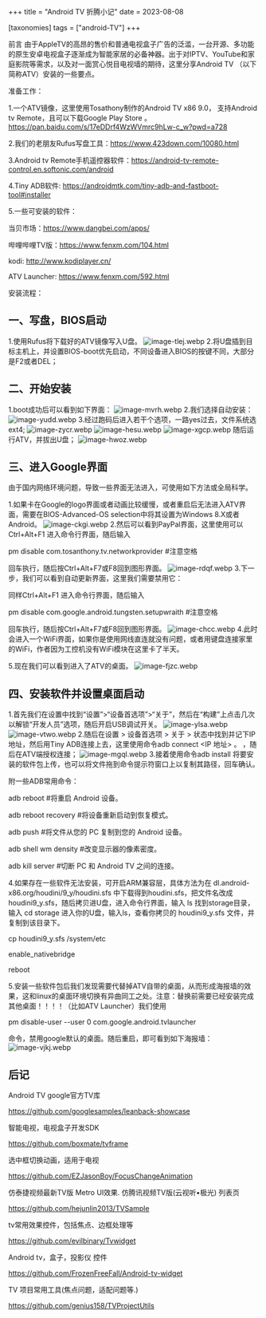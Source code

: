 +++
title = "Android TV 折腾小记"
date = 2023-08-08

[taxonomies]
tags = ["android-TV"]
+++


前言 由于AppleTV的高昂的售价和普通电视盒子广告的泛滥，一台开源、多功能的原生安卓电视盒子逐渐成为智能家居的必备神器。出于对IPTV、YouTube和家庭影院等需求，以及对一面赏心悦目电视墙的期待，这里分享Android TV （以下简称ATV）安装的一些要点。
<!-- more -->
准备工作：

1.一个ATV镜像，这里使用Tosathony制作的Android TV x86 9.0， 支持Android tv Remote，且可以下载Google Play Store 。https://pan.baidu.com/s/17eDDrf4WzWVmrc9hLw-c_w?pwd=a728

2.我们的老朋友Rufus写盘工具：https://www.423down.com/10080.html

3.Android tv Remote手机遥控器软件：https://android-tv-remote-control.en.softonic.com/android

4.Tiny ADB软件: https://androidmtk.com/tiny-adb-and-fastboot-tool#installer

5.一些可安装的软件：

当贝市场：https://www.dangbei.com/apps/

哔哩哔哩TV版：https://www.fenxm.com/104.html

kodi: http://www.kodiplayer.cn/

ATV Launcher: https://www.fenxm.com/592.html

安装流程：

## 一、写盘，BIOS启动

1.使用Rufus将下载好的ATV镜像写入U盘。
![image-tlej.webp](https://pic.dich.ink/1/2024/03/06/65e8665dd27b9.webp)
2.将U盘插到目标主机上，并设置BIOS-boot优先启动，不同设备进入BIOS的按键不同，大部分是F2或者DEL；

## 二、开始安装

1.boot成功后可以看到如下界面：
![image-mvrh.webp](https://pic.dich.ink/1/2024/03/06/65e8666eac466.webp)
2.我们选择自动安装：
![image-yudd.webp](https://pic.dich.ink/1/2024/03/06/65e86651a32f2.webp)
3.经过跑码后进入若干个选项，一路yes过去，文件系统选ext4;
![image-zycr.webp](https://pic.dich.ink/1/2024/03/06/65e8664cc6063.webp)
![image-hesu.webp](https://pic.dich.ink/1/2024/03/06/65e86677e6b6c.webp)
![image-xgcp.webp](https://pic.dich.ink/1/2024/03/06/65e86653ab2b1.webp)
随后运行ATV，并拔出U盘；
![image-hwoz.webp](https://pic.dich.ink/1/2024/03/06/65e866762b828.webp)
## 三、进入Google界面

由于国内网络环境问题，导致一些界面无法进入，可使用如下方法或全局科学。

1.如果卡在Google的logo界面或者动画比较缓慢，或者重启后无法进入ATV界面，需要在BIOS-Advanced-OS selection中将其设置为Windows 8.X或者Android。
![image-ckgi.webp](https://pic.dich.ink/1/2024/03/06/65e866840ebf2.webp)
2.然后可以看到PayPal界面，这里使用可以Ctrl+Alt+F1 进入命令行界面，随后输入

pm disable com.tosanthony.tv.networkprovider #注意空格

回车执行，随后按Ctrl+Alt+F7或F8回到图形界面。
![image-rdqf.webp](https://pic.dich.ink/1/2024/03/06/65e8666529ea7.webp)
3.下一步，我们可以看到自动更新界面，这里我们需要禁用它：

同样Ctrl+Alt+F1 进入命令行界面，随后输入

pm disable com.google.android.tungsten.setupwraith #注意空格

回车执行，随后按Ctrl+Alt+F7或F8回到图形界面。
![image-chcc.webp](https://pic.dich.ink/1/2024/03/06/65e866843a99e.webp)
4.此时会进入一个WiFi界面，如果你是使用网线直连就没有问题，或者用键盘连接家里的WiFi，作者因为工控机没有WiFi模块在这里卡了半天。

5.现在我们可以看到进入了ATV的桌面。
![image-fjzc.webp](https://pic.dich.ink/1/2024/03/06/65e8667b8c994.webp)
## 四、安装软件并设置桌面启动

1.首先我们在设置中找到“设置”>“设备首选项”>“关于”，然后在“构建”上点击几次以解锁“开发人员”选项，随后开启USB调试开关。
![image-ylsa.webp](https://pic.dich.ink/1/2024/03/06/65e86652f1a2a.webp)
![image-vtwo.webp](https://pic.dich.ink/1/2024/03/06/65e86651ded04.webp)
2.随后在设置 > 设备首选项 > 关于 > 状态中找到并记下IP 地址，然后用Tiny ADB连接上去，这里使用命令adb connect <IP 地址> 。 ，随后在ATV端授权连接；
![image-mgql.webp](https://pic.dich.ink/1/2024/03/06/65e8666eec785.webp)
3.接着使用命令adb install <path to android app.apk>将要安装的软件包上传，也可以将文件拖到命令提示符窗口上以复制其路径，回车确认。

附一些ADB常用命令：

adb reboot #将重启 Android 设备。

adb reboot recovery #将设备重新启动到恢复模式。

adb push <local> <remote> #将文件从您的 PC 复制到您的 Android 设备。

adb shell wm density <dpi> #改变显示器的像素密度。

adb kill server #切断 PC 和 Android TV 之间的连接。

4.如果存在一些软件无法安装，可开启ARM兼容层，具体方法为在 dl.android-x86.org/houdini/9_y/houdini.sfs 中下载得到houdini.sfs，把文件名改成houdini9_y.sfs，随后拷贝进U盘，进入命令行界面，输入 ls 找到storage目录，输入 cd storage 进入你的U盘，输入ls，查看你拷贝的 houdini9_y.sfs 文件，并复制到该目录下。

cp houdini9_y.sfs /system/etc

enable_nativebridge

reboot

5.安装一些软件包后我们发现需要代替掉ATV自带的桌面，从而形成海报墙的效果，这和linux的桌面环境切换有异曲同工之处。注意：替换前需要已经安装完成其他桌面！！！！（比如ATV Launcher）我们使用 

pm disable-user --user 0 com.google.android.tvlauncher 

命令，禁用google默认的桌面。随后重启，即可看到如下海报墙：
![image-vjkj.webp](https://pic.dich.ink/1/2024/03/06/65e86648d6dcb.webp)
## 后记

Android TV google官方TV库

https://github.com/googlesamples/leanback-showcase

智能电视，电视盒子开发SDK

https://github.com/boxmate/tvframe

选中框切换动画，适用于电视

https://github.com/EZJasonBoy/FocusChangeAnimation

仿泰捷视频最新TV版 Metro UI效果. 仿腾讯视频TV版(云视听•极光) 列表页

https://github.com/hejunlin2013/TVSample

tv常用效果控件，包括焦点、边框处理等

https://github.com/evilbinary/Tvwidget

Android tv，盒子，投影仪 控件

https://github.com/FrozenFreeFall/Android-tv-widget

TV 项目常用工具(焦点问题，适配问题等.)

https://github.com/genius158/TVProjectUtils

